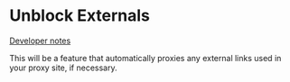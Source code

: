# Unblock Externals

[Developer notes](../for%20devs/modes/Unblock%20Externals.md)

This will be a feature that automatically proxies any external links used in your proxy site, if necessary.
